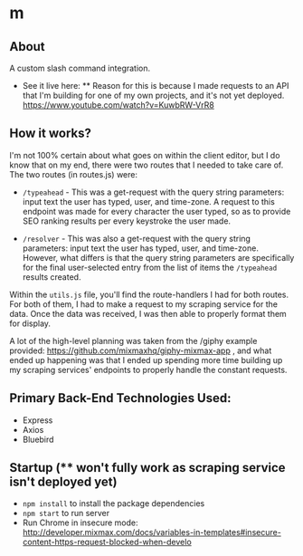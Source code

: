 # m

## About
A custom slash command integration.

* See it live here: 
	** Reason for this is because I made requests to an API that I'm building for one of my own projects, and it's not yet deployed. https://www.youtube.com/watch?v=KuwbRW-VrR8


## How it works?
I'm not 100% certain about what goes on within the client editor, but I do know that on my end, there were two routes that I needed to take care of. The two routes (in routes.js) were:

* `/typeahead` - This was a get-request with the query string parameters: input text the user has typed, user, and time-zone. A request to this endpoint was made for every character the user typed, so as to provide SEO ranking results per every keystroke the user made. 

* `/resolver` - This was also a get-request with the query string parameters: input text the user has typed, user, and time-zone. However, what differs is that the query string parameters are specifically for the final user-selected entry from the list of items the `/typeahead` results created. 


Within the `utils.js` file, you'll find the route-handlers I had for both routes. For both of them, I had to make a request to my scraping service for the data. Once the data was received, I was then able to properly format them for display. 

A lot of the high-level planning was taken from the /giphy example provided: https://github.com/mixmaxhq/giphy-mixmax-app , and what ended up happening was that I ended up spending more time building up my scraping services' endpoints to properly handle the constant requests. 


## Primary Back-End Technologies Used:
* Express
* Axios
* Bluebird

## Startup (** won't fully work as scraping service isn't deployed yet)
* `npm install` to install the package dependencies
* `npm start` to run server
* Run Chrome in insecure mode: http://developer.mixmax.com/docs/variables-in-templates#insecure-content-https-request-blocked-when-develo
